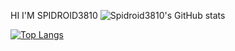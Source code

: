 HI I'M SPIDROID3810
![Spidroid3810's GitHub stats](https://github-readme-stats.vercel.app/api?username=spidroid3810&show_icons=true&theme=radical)

[![Top Langs](https://github-readme-stats.vercel.app/api/top-langs/?username=spidroid3810)](https://github.com/spidroid3810/github-readme-stats)
